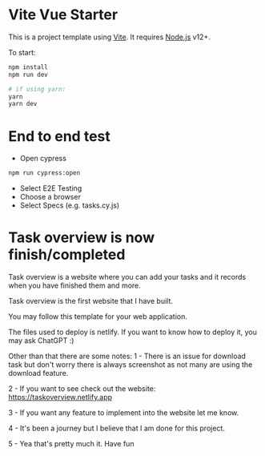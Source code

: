 # Vite Vue Starter

This is a project template using [Vite](https://vitejs.dev/). It requires [Node.js](https://nodejs.org) v12+.

To start:

```sh
npm install
npm run dev

# if using yarn:
yarn
yarn dev
```

# End to end test

- Open cypress

```sh
npm run cypress:open
```

- Select E2E Testing
- Choose a browser
- Select Specs (e.g. tasks.cy.js)

# Task overview is now finish/completed

Task overview is a website where you can add your tasks and it records when you have finished them and more.

Task overview is the first website that I have built.

You may follow this template for your web application.

The files used to deploy is netlify.
If you want to know how to deploy it, you may ask ChatGPT :)

Other than that there are some notes:
1 - There is an issue for download task but don't worry there is always screenshot as not many are using the download feature.

2 - If you want to see check out the website: https://taskoverview.netlify.app

3 - If you want any feature to implement into the website let me know.

4 - It's been a journey but I believe that I am done for this project.

5 - Yea that's pretty much it. Have fun


